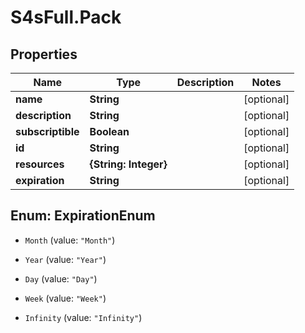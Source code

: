# S4sFull.Pack

## Properties
Name | Type | Description | Notes
------------ | ------------- | ------------- | -------------
**name** | **String** |  | [optional] 
**description** | **String** |  | [optional] 
**subscriptible** | **Boolean** |  | [optional] 
**id** | **String** |  | [optional] 
**resources** | **{String: Integer}** |  | [optional] 
**expiration** | **String** |  | [optional] 


<a name="ExpirationEnum"></a>
## Enum: ExpirationEnum


* `Month` (value: `"Month"`)

* `Year` (value: `"Year"`)

* `Day` (value: `"Day"`)

* `Week` (value: `"Week"`)

* `Infinity` (value: `"Infinity"`)




